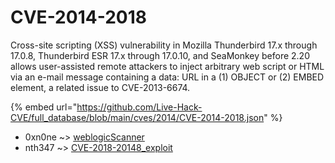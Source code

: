 # CVE-2014-2018

Cross-site scripting (XSS) vulnerability in Mozilla Thunderbird 17.x through 17.0.8, Thunderbird ESR 17.x through 17.0.10, and SeaMonkey before 2.20 allows user-assisted remote attackers to inject arbitrary web script or HTML via an e-mail message containing a data: URL in a (1) OBJECT or (2) EMBED element, a related issue to CVE-2013-6674.

{% embed url="https://github.com/Live-Hack-CVE/full_database/blob/main/cves/2014/CVE-2014-2018.json" %}


* 0xn0ne ~> [weblogicScanner](https://www.alice-snow.ru/2014/database/cve-2014-2018/weblogicscanner-0xn0ne)
* nth347 ~> [CVE-2018-20148_exploit](https://www.alice-snow.ru/2014/database/cve-2014-2018/cve-2018-20148_exploit-nth347)